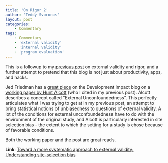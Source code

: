 ```yaml
---
title: 'On Rigor 2'
author: 'Teddy Svoronos'
layout: post
categories:
    - Commentary
tags:
    - Commentary
    - 'external validity'
    - 'internal validity'
    - 'program evaluation'
---
```

This is a followup to my [previous post](http://teddysvoronos.com/2014/02/23/on-rigor-2/) on external validity and rigor, and a further attempt to pretend that this blog is not just about productivity, apps, and hacks.

Jed Friedman has a [great piece](http://blogs.worldbank.org/impactevaluations/towards-more-systematic-approach-external-validity-understanding-site-selection-bias) on the Development Impact blog on a [working paper by Hunt Alcott](http://www.nber.org/papers/w18373) (who I cited in my previous post). Alcott describes a concept called "External Unconfoundedness". This perfectly articulates what I was trying to get at in my previous post, an attempt to bring statistical notions of unbiasedness to questions of external validity. A lot of the conditions for external unconfoundedness have to do with the environment of the original study, and Alcott is particularly interested in site selection bias - the extent to which the setting for a study is chose because of favorable conditions.

Both the working paper and the post are great reads.

**Link**: [Toward a more systematic approach to external validity: Understanding site-selection bias](http://blogs.worldbank.org/impactevaluations/towards-more-systematic-approach-external-validity-understanding-site-selection-bias)
